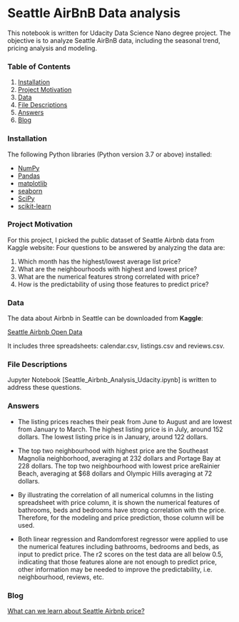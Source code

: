 # Seattle AirBnB Data analysis

This notebook is written for Udacity Data Science Nano degree project. The objective is to analyze Seattle AirBnB data, including the seasonal trend, pricing analysis and modeling. 

### Table of Contents

1. [Installation](#Installation)
2. [Project Motivation](#Project-Motivation)
3. [Data](#Data)
4. [File Descriptions](#File-Descriptions)
5. [Answers](#Answers)
6. [Blog](#Blog)

### Installation

The following Python libraries (Python version 3.7 or above) installed:

- [NumPy](http://www.numpy.org/)
- [Pandas](http://pandas.pydata.org/)
- [matplotlib](http://matplotlib.org/)
- [seaborn](https://seaborn.pydata.org/)
- [SciPy](https://www.scipy.org/)
- [scikit-learn](http://scikit-learn.org/stable/)

### Project Motivation

For this project, I picked the public dataset of Seattle Airbnb data from Kaggle website: 
Four questions to be answered by analyzing the data are:

1) Which month has the highest/lowest average list price?
2) What are the neighbourhoods with highest and lowest price?
3) What are the numerical features strong correlated with price? 
4) How is the predictability of using those features to predict price?


### Data

The data about Airbnb in Seattle can be downloaded from **Kaggle**:

[Seattle Airbnb Open Data](https://www.kaggle.com/airbnb/seattle/data)

It includes three spreadsheets: calendar.csv, listings.csv and reviews.csv.

### File Descriptions

Jupyter Notebook [Seattle_Airbnb_Analysis_Udacity.ipynb] is written to address these questions. 

### Answers

- The listing prices reaches their peak from June to August and are lowest from January to March. The highest listing price is in July, around 152 dollars. The lowest listing price is in January, around 122 dollars.

- The top two neighbourhood with highest price are the Southeast Magnolia neighborhood, averaging at 232 dollars and Portage Bay at 228 dollars. The top two neighbourhood with lowest price areRainier Beach, averaging at $68 dollars and Olympic Hills averaging at 72 dollars. 

- By illustrating the correlation of all numerical columns in the listing spreadsheet with price column, it is shown the numerical features of bathrooms, beds and bedrooms have strong correlation with the price. Therefore, for the modeling and price prediction, those column will be used.

- Both linear regression and Randomforest regressor were applied to use the numerical features including bathrooms, bedrooms and beds, as input to predict price. The r2 scores on the test data are all below 0.5, indicating that those features alone are not enough to predict price, other information may be needed to improve the predictability, i.e. neighbourhood, reviews, etc.

### Blog

[What can we learn about Seattle Airbnb price?](https://medium.com/@xueyang1983/what-can-we-learn-about-seattle-airbnb-price-2befc3abc46b)
